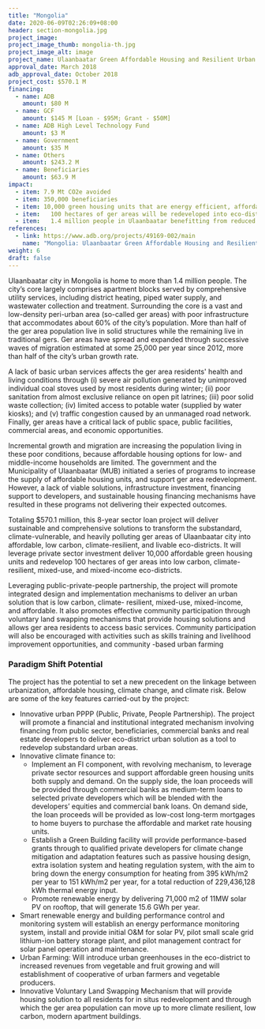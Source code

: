 ```yaml
---
title: "Mongolia"
date: 2020-06-09T02:26:09+08:00
header: section-mongolia.jpg
project_image:
project_image_thumb: mongolia-th.jpg
project_image_alt: image
project_name: Ulaanbaatar Green Affordable Housing and Resilient Urban Renewal Project in Mongolia
approval_date: March 2018
adb_approval_date: October 2018
project_cost: $570.1 M
financing:
  - name: ADB
    amount: $80 M
  - name: GCF
    amount: $145 M [Loan - $95M; Grant - $50M]
  - name: ADB High Level Technology Fund 
    amount: $3 M
  - name: Government
    amount: $35 M
  - name: Others
    amount: $243.2 M
  - name: Beneficiaries
    amount: $63.9 M
impact:
  - item: 7.9 Mt CO2e avoided
  - item: 350,000 beneficiaries
  - item: 10,000 green housing units that are energy efficient, affordable, and designed to maximize the use of renewable energy.
  - item:	100 hectares of ger areas will be redeveloped into eco-districts that are both low-carbon and climate resilient as part of the project. 
  - item:	1.4 million people in Ulaanbaatar benefitting from reduced air pollution, further estimated to grow to 2.7 million people by 2050
references:
  - link: https://www.adb.org/projects/49169-002/main
    name: "Mongolia: Ulaanbaatar Green Affordable Housing and Resilient Urban Renewal Sector Project"
weight: 6
draft: false
---
```


Ulaanbaatar city in Mongolia is home to more than 1.4 million people. The city’s core largely comprises apartment blocks served by comprehensive utility services, including district heating, piped water supply, and wastewater collection and treatment. Surrounding the core is a vast and low-density peri-urban area (so-called ger areas) with poor infrastructure that accommodates about 60% of the city’s population. More than half of the ger area population live in solid structures while the remaining live in traditional gers. Ger areas have spread and expanded through successive waves of migration estimated at some 25,000 per year since 2012, more than half of the city’s urban growth rate. 

A lack of basic urban services affects the ger area residents' health and living conditions through (i) severe air pollution generated by unimproved individual coal stoves used by most residents during winter; (ii) poor sanitation from almost exclusive reliance on open pit latrines; (iii) poor solid waste collection; (iv) limited access to potable water (supplied by water kiosks); and (v) traffic congestion caused by an unmanaged road network. Finally, ger areas have a critical lack of public space, public facilities, commercial areas, and economic opportunities.

Incremental growth and migration are increasing the population living in these poor conditions, because affordable housing options for low- and middle-income households are limited. The government and the Municipality of Ulaanbaatar (MUB) initiated a series of programs to increase the supply of affordable housing units, and support ger area redevelopment. However, a lack of viable solutions, infrastructure investment, financing support to developers, and sustainable housing financing mechanisms have resulted in these programs not delivering their expected outcomes.

Totaling $570.1 million, this 8-year sector loan project will deliver sustainable and comprehensive solutions to transform the substandard, climate-vulnerable, and heavily polluting ger areas of Ulaanbaatar city into affordable, low carbon, climate-resilient, and livable eco-districts. It will leverage private sector investment deliver 10,000 affordable green housing units and redevelop 100  hectares of ger areas into low carbon, climate- resilient, mixed-use, and mixed-income eco-districts.

Leveraging public-private-people partnership, the project will promote integrated design and implementation mechanisms to deliver an urban solution that is low carbon, climate- resilient, mixed-use, mixed-income, and affordable. It also promotes effective community participation through voluntary land swapping mechanisms that provide housing solutions and allows ger area residents to access basic services. Community participation will also be encouraged with activities such as skills training and livelihood improvement opportunities, and community -based urban farming

### Paradigm Shift Potential

The project has the potential to set a new precedent on the linkage between urbanization, affordable housing, climate change, and climate risk. Below are some of the key features carried-out by the project:

*	Innovative urban PPPP (Public, Private, People Partnership). The project will promote a financial and institutional integrated mechanism involving financing from public sector, beneficiaries, commercial banks and real estate developers to deliver eco-district urban solution as a tool to redevelop substandard urban areas.
*	Innovative climate finance to:
    * Implement an FI component, with revolving mechanism, to leverage private sector resources and support affordable green housing units both supply and demand. On the supply side, the loan proceeds will be provided through commercial banks as medium-term loans to selected private developers which will be blended with the developers’ equities and commercial bank loans. On demand side, the loan proceeds will be provided as low-cost long-term mortgages to home buyers to purchase the affordable and market rate housing units.
    *	Establish a Green Building facility will provide performance-based grants through to qualified private developers for climate change mitigation and adaptation features such as  passive housing design, extra isolation system and heating regulation system, with the aim to bring down the energy consumption for heating from 395 kWh/m2 per year to 151 kWh/m2 per year, for a total reduction of 229,436,128 kWh thermal energy input.
    *	Promote renewable energy by delivering 71,000 m2  of 11MW solar PV on rooftop, that will generate 15.6 GWh per year. 
*	Smart renewable energy and building performance control and monitoring system will establish an energy performance monitoring system, install and provide initial O&M for solar PV, pilot small scale grid lithium-ion battery storage plant, and pilot management contract for solar panel operation and maintenance.
*	Urban Farming: Will introduce urban greenhouses in the eco-district to increased revenues from vegetable and fruit growing and will establishment of cooperative of urban farmers and vegetable producers.
*	Innovative Voluntary Land Swapping Mechanism that will provide housing solution to all residents for in situs redevelopment and through which the ger area population can move up to more climate resilient, low carbon, modern apartment buildings.